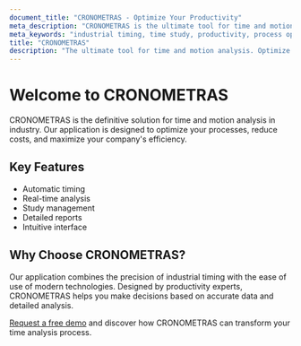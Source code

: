 ```yaml
---
document_title: "CRONOMETRAS - Optimize Your Productivity"
meta_description: "CRONOMETRAS is the ultimate tool for time and motion analysis. Optimize your processes, reduce costs, and maximize efficiency."
meta_keywords: "industrial timing, time study, productivity, process optimization"
title: "CRONOMETRAS"
description: "The ultimate tool for time and motion analysis. Optimize your processes, reduce costs, and maximize efficiency like never before."
---
```


# Welcome to CRONOMETRAS

CRONOMETRAS is the definitive solution for time and motion analysis in industry. Our application is designed to optimize your processes, reduce costs, and maximize your company's efficiency.

## Key Features

- Automatic timing
- Real-time analysis
- Study management
- Detailed reports
- Intuitive interface

## Why Choose CRONOMETRAS?

Our application combines the precision of industrial timing with the ease of use of modern technologies. Designed by productivity experts, CRONOMETRAS helps you make decisions based on accurate data and detailed analysis.

[Request a free demo](/contact) and discover how CRONOMETRAS can transform your time analysis process.